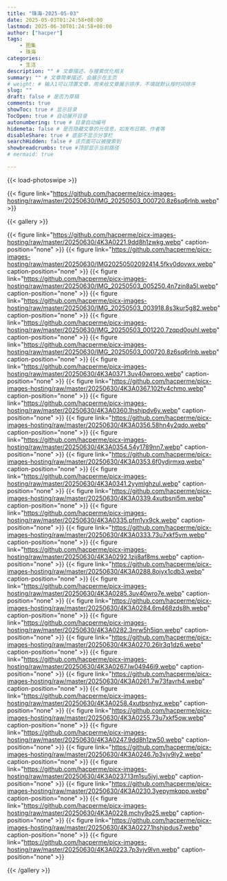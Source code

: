 ```yaml
---
title: "珠海-2025-05-03"
date: 2025-05-03T01:24:58+08:00
lastmod: 2025-06-30T01:24:58+08:00
author: ["hacper"]
tags:
    - 图集
    - 珠海
categories:
    - 生活
description: "" # 文章描述，与搜索优化相关
summary: "" # 文章简单描述，会展示在主页
# weight: # 输入1可以顶置文章，用来给文章展示排序，不填就默认按时间排序
slug: ""
draft: false # 是否为草稿
comments: true
showToc: true # 显示目录
TocOpen: true # 自动展开目录
autonumbering: true # 目录自动编号
hidemeta: false # 是否隐藏文章的元信息，如发布日期、作者等
disableShare: true # 底部不显示分享栏
searchHidden: false # 该页面可以被搜索到
showbreadcrumbs: true #顶部显示当前路径
# mermaid: true

---
```


{{< load-photoswipe >}}

{{< figure link="https://github.com/hacperme/picx-images-hosting/raw/master/20250630/IMG_20250503_000720.8z6sq6rlnb.webp" >}}

{{< gallery >}}

{{< figure link="https://github.com/hacperme/picx-images-hosting/raw/master/20250630/4K3A0221.9dd8h1zwkg.webp" caption-position="none" >}}
{{< figure link="https://github.com/hacperme/picx-images-hosting/raw/master/20250630/IMG20250502092414.5fkv0dovwx.webp" caption-position="none" >}}
{{< figure link="https://github.com/hacperme/picx-images-hosting/raw/master/20250630/IMG_20250503_005250.4n7zin8a5l.webp" caption-position="none" >}}
{{< figure link="https://github.com/hacperme/picx-images-hosting/raw/master/20250630/IMG_20250503_003918.8s3kur5g82.webp" caption-position="none" >}}
{{< figure link="https://github.com/hacperme/picx-images-hosting/raw/master/20250630/IMG_20250503_001220.7zqpd0ouhl.webp" caption-position="none" >}}
{{< figure link="https://github.com/hacperme/picx-images-hosting/raw/master/20250630/IMG_20250503_000720.8z6sq6rlnb.webp" caption-position="none" >}}
{{< figure link="https://github.com/hacperme/picx-images-hosting/raw/master/20250630/4K3A0371.3uv40wroeo.webp" caption-position="none" >}}
{{< figure link="https://github.com/hacperme/picx-images-hosting/raw/master/20250630/4K3A0367.102fv4chmo.webp" caption-position="none" >}}
{{< figure link="https://github.com/hacperme/picx-images-hosting/raw/master/20250630/4K3A0360.1hshjpdv6y.webp" caption-position="none" >}}
{{< figure link="https://github.com/hacperme/picx-images-hosting/raw/master/20250630/4K3A0356.58hn4y2qdo.webp" caption-position="none" >}}
{{< figure link="https://github.com/hacperme/picx-images-hosting/raw/master/20250630/4K3A0354.54y1789nn7.webp" caption-position="none" >}}
{{< figure link="https://github.com/hacperme/picx-images-hosting/raw/master/20250630/4K3A0353.6f0ydjrmxq.webp" caption-position="none" >}}
{{< figure link="https://github.com/hacperme/picx-images-hosting/raw/master/20250630/4K3A0341.2yymlghzul.webp" caption-position="none" >}}
{{< figure link="https://github.com/hacperme/picx-images-hosting/raw/master/20250630/4K3A0339.4xutbsni5m.webp" caption-position="none" >}}
{{< figure link="https://github.com/hacperme/picx-images-hosting/raw/master/20250630/4K3A0335.pfm1yx9ck.webp" caption-position="none" >}}
{{< figure link="https://github.com/hacperme/picx-images-hosting/raw/master/20250630/4K3A0333.73u7xkf5vm.webp" caption-position="none" >}}
{{< figure link="https://github.com/hacperme/picx-images-hosting/raw/master/20250630/4K3A0292.1zij8af8ms.webp" caption-position="none" >}}
{{< figure link="https://github.com/hacperme/picx-images-hosting/raw/master/20250630/4K3A0288.8ojyx1cdb3.webp" caption-position="none" >}}
{{< figure link="https://github.com/hacperme/picx-images-hosting/raw/master/20250630/4K3A0285.3uv40wro7e.webp" caption-position="none" >}}
{{< figure link="https://github.com/hacperme/picx-images-hosting/raw/master/20250630/4K3A0284.6m468zds8h.webp" caption-position="none" >}}
{{< figure link="https://github.com/hacperme/picx-images-hosting/raw/master/20250630/4K3A0282.3nrw5h5iqn.webp" caption-position="none" >}}
{{< figure link="https://github.com/hacperme/picx-images-hosting/raw/master/20250630/4K3A0270.26lr3q1dz6.webp" caption-position="none" >}}
{{< figure link="https://github.com/hacperme/picx-images-hosting/raw/master/20250630/4K3A0267.lw04946i9.webp" caption-position="none" >}}
{{< figure link="https://github.com/hacperme/picx-images-hosting/raw/master/20250630/4K3A0261.7w73favrh4.webp" caption-position="none" >}}
{{< figure link="https://github.com/hacperme/picx-images-hosting/raw/master/20250630/4K3A0258.4xutbsnhyz.webp" caption-position="none" >}}
{{< figure link="https://github.com/hacperme/picx-images-hosting/raw/master/20250630/4K3A0255.73u7xkf5ow.webp" caption-position="none" >}}
{{< figure link="https://github.com/hacperme/picx-images-hosting/raw/master/20250630/4K3A0247.9dd8h1zw50.webp" caption-position="none" >}}
{{< figure link="https://github.com/hacperme/picx-images-hosting/raw/master/20250630/4K3A0246.7p3vjv9ly2.webp" caption-position="none" >}}
{{< figure link="https://github.com/hacperme/picx-images-hosting/raw/master/20250630/4K3A0237.13m1su5jyj.webp" caption-position="none" >}}
{{< figure link="https://github.com/hacperme/picx-images-hosting/raw/master/20250630/4K3A0230.3yepymkqpp.webp" caption-position="none" >}}
{{< figure link="https://github.com/hacperme/picx-images-hosting/raw/master/20250630/4K3A0228.mchy9q25.webp" caption-position="none" >}}
{{< figure link="https://github.com/hacperme/picx-images-hosting/raw/master/20250630/4K3A0227.1hshjpdus7.webp" caption-position="none" >}}
{{< figure link="https://github.com/hacperme/picx-images-hosting/raw/master/20250630/4K3A0223.7p3vjv9lvn.webp" caption-position="none" >}}

{{< /gallery >}}